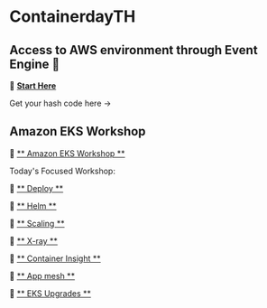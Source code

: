 # ContainerdayTH

## Access to AWS environment through Event Engine 🏁
🔗 [**Start Here**](https://dashboard.eventengine.run/login)

Get your hash code here ->[ ](https://tinyurl.com/eksworkshopth) 

## Amazon EKS Workshop
🔗 [** Amazon EKS Workshop **](https://www.eksworkshop.com/010_introduction/)

Today's Focused Workshop: 

🔗 [** Deploy **](https://www.eksworkshop.com/beginner/050_deploy/)

🔗 [** Helm **](https://www.eksworkshop.com/beginner/060_helm/)

🔗 [** Scaling **](https://www.eksworkshop.com/beginner/080_scaling/)

🔗 [** X-ray **](https://www.eksworkshop.com/intermediate/245_x-ray/)

🔗 [** Container Insight **](https://www.eksworkshop.com/intermediate/250_cloudwatch_container_insights/)

🔗 [** App mesh **](https://www.eksworkshop.com/intermediate/330_app_mesh/)

🔗 [** EKS Upgrades **](https://www.eksworkshop.com/intermediate/320_eks_upgrades/)
